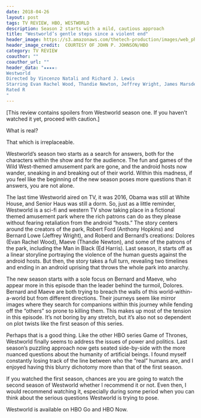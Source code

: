 ```yaml
---
date: 2018-04-26
layout: post
tags: TV REVIEW, HBO, WESTWORLD
description: Season 2 starts with a mild, cautious approach
title: "Westworld’s gentle steps since a violent end"
header_image: https://s3.amazonaws.com/thetech-production/images/web_photos/web/8562_Ivy_Li_-_Westworld_Press_Photo.jpg?1524607129
header_image_credit:  COURTESY OF JOHN P. JOHNSON/HBO 
category: TV REVIEW
coauthor: ""
coauthor_url: ""
header_data: "★★★★✩
Westworld
Directed by Vincenzo Natali and Richard J. Lewis
Starring Evan Rachel Wood, Thandie Newton, Jeffrey Wright, James Marsden
Rated R
"
---
```


[This review contains spoilers from Westworld season one. If you haven’t watched it yet, proceed with caution.]

What is real?

That which is irreplaceable.
<!--break-->
Westworld’s season two starts as a search for answers, both for the characters within the show and for the audience. The fun and games of the Wild West-themed amusement park are gone, and the android hosts now wander, sneaking in and breaking out of their world. Within this madness, if you feel like the beginning of the new season poses more questions than it answers, you are not alone.

The last time Westworld aired on TV, it was 2016, Obama was still at White House, and Senior Haus was still a dorm. So, just as a little reminder, Westworld is a sci-fi and western TV show taking place in a fictional themed amusement park where the rich patrons can do as they please without fearing retaliation from the android “hosts.” The story centers around the creators of the park, Robert Ford (Anthony Hopkins) and Bernard Lowe (Jeffrey Wright), and Roberd and Bernard’s creations: Dolores (Evan Rachel Wood), Maeve (Thandie Newton), and some of the patrons of the park, including the Man in Black (Ed Harris). Last season, it starts off as a linear storyline portraying the violence of the human guests against the android hosts. But then, the story takes a full turn, revealing two timelines and ending in an android uprising that throws the whole park into anarchy.

The new season starts with a sole focus on Bernard and Maeve, who appear more in this episode than the leader behind the turmoil, Dolores. Bernard and Maeve are both trying to breach the walls of this world-within-a-world but from different directions. Their journeys seem like mirror images where they search for companions within this journey while fending off the “others” so prone to killing them. This makes up most of the tension in this episode. It’s not boring by any stretch, but it’s also not so dependent on plot twists like the first season of this series.

Perhaps that is a good thing. Like the other HBO series Game of Thrones, Westworld finally seems to address the issues of power and politics. Last season’s puzzling approach now gets seated side-by-side with the more nuanced questions about the humanity of artificial beings. I found myself constantly losing track of the line between who the “real” humans are, and I enjoyed having this blurry dichotomy more than that of the first season.

If you watched the first season, chances are you are going to watch the second season of Westworld whether I recommend it or not. Even then, I would recommend watching it, especially during some period when you can think about the serious questions Westworld is trying to pose.

Westworld is available on HBO Go and HBO Now.